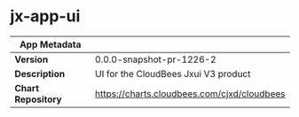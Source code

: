 # jx-app-ui

|App Metadata||
|---|---|
| **Version** | 0.0.0-snapshot-pr-1226-2 |
| **Description** | UI for the CloudBees Jxui V3 product |
| **Chart Repository** | https://charts.cloudbees.com/cjxd/cloudbees |
